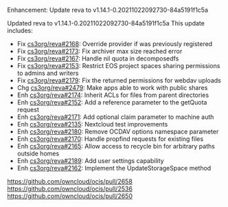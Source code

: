 Enhancement: Update reva to v1.14.1-0.20211022092730-84a5191f1c5a

Updated reva to v1.14.1-0.20211022092730-84a5191f1c5a
This update includes:
 * Fix [cs3org/reva#2168](https://github.com/cs3org/reva/pull/2168): Override provider if was previously registered
 * Fix [cs3org/reva#2173](https://github.com/cs3org/reva/pull/2173): Fix archiver max size reached error
 * Fix [cs3org/reva#2167](https://github.com/cs3org/reva/pull/2167): Handle nil quota in decomposedfs
 * Fix [cs3org/reva#2153](https://github.com/cs3org/reva/pull/2153): Restrict EOS project spaces sharing permissions to admins and writers
 * Fix [cs3org/reva#2179](https://github.com/cs3org/reva/pull/2179): Fix the returned permissions for webdav uploads
 * Chg [cs3org/reva#2479](https://github.com/cs3org/reva/pull/2479): Make apps able to work with public shares
 * Enh [cs3org/reva#2174](https://github.com/cs3org/reva/pull/2174): Inherit ACLs for files from parent directories
 * Enh [cs3org/reva#2152](https://github.com/cs3org/reva/pull/2152): Add a reference parameter to the getQuota request
 * Enh [cs3org/reva#2171](https://github.com/cs3org/reva/pull/2171): Add optional claim parameter to machine auth
 * Enh [cs3org/reva#2135](https://github.com/cs3org/reva/pull/2135): Nextcloud test improvements
 * Enh [cs3org/reva#2180](https://github.com/cs3org/reva/pull/2180): Remove OCDAV options namespace parameter
 * Enh [cs3org/reva#2170](https://github.com/cs3org/reva/pull/2170): Handle propfind requests for existing files
 * Enh [cs3org/reva#2165](https://github.com/cs3org/reva/pull/2165): Allow access to recycle bin for arbitrary paths outside homes
 * Enh [cs3org/reva#2189](https://github.com/cs3org/reva/pull/2189): Add user settings capability
 * Enh [cs3org/reva#2162](https://github.com/cs3org/reva/pull/2162): Implement the UpdateStorageSpace method

https://github.com/owncloud/ocis/pull/2658
https://github.com/owncloud/ocis/pull/2536
https://github.com/owncloud/ocis/pull/2650
